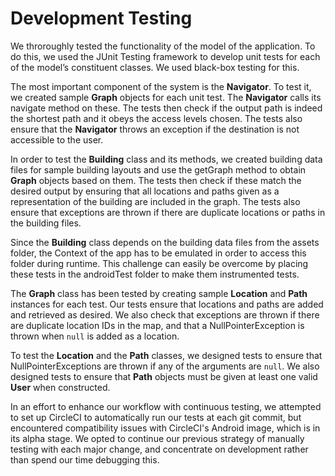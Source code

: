 # Development Testing

We throroughly tested the functionality of the model of the application. To do this, we used the JUnit Testing framework to develop unit tests for each of the model’s constituent classes. We used black-box testing for this.

The most important component of the system is the **Navigator**. To test it, we created sample **Graph** objects for each unit test. The **Navigator** calls its navigate method on these. The tests then check if the output path is indeed the shortest path and it obeys the access levels chosen. The tests also ensure that the **Navigator** throws an exception if the destination is not accessible to the user.

In order to test the **Building** class and its methods, we created building data files for sample building layouts and use the getGraph method to obtain **Graph** objects based on them. The tests then check if these match the desired output by ensuring that all locations and paths given as a representation of the building are included in the graph. The tests also ensure that exceptions are thrown if there are duplicate locations or paths in the building files.

Since the **Building** class depends on the building data files from the assets folder, the Context of the app has to be emulated in order to access this folder during runtime. This challenge can easily be overcome by placing these tests in the androidTest folder to make them instrumented tests.

The **Graph** class has been tested by creating sample **Location** and **Path** instances for each test. Our tests ensure that locations and paths are added and retrieved as desired. We also check that exceptions are thrown if there are duplicate location IDs in the map, and that a NullPointerException is thrown when `null` is added as a location.

To test the **Location** and the **Path** classes, we designed tests to ensure that NullPointerExceptions are thrown if any of the arguments are `null`. We also designed tests to ensure that **Path** objects must be given at least one valid **User** when constructed.

In an effort to enhance our workflow with continuous testing, we attempted to set up CircleCI to automatically run our tests at each git commit, but encountered compatibility issues with CircleCI's Android image, which is in its alpha stage. We opted to continue our previous strategy of manually testing with each major change, and concentrate on development rather than spend our time debugging this.
